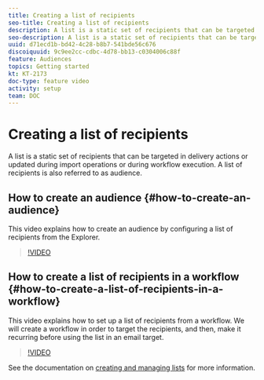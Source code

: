 ```yaml
---
title: Creating a list of recipients
seo-title: Creating a list of recipients
description: A list is a static set of recipients that can be targeted in delivery actions or updated during import operations or during workflow execution. A list of recipients is also referred to as audience.
seo-description: A list is a static set of recipients that can be targeted in delivery actions or updated during import operations or during workflow execution. A list of recipients is also referred to as audience.
uuid: d71ecd1b-bd42-4c28-b8b7-541bde56c676
discoiquuid: 9c9ee2cc-cdbc-4d78-bb13-c0304006c88f
feature: Audiences
topics: Getting started
kt: KT-2173
doc-type: feature video
activity: setup
team: DOC
---
```


# Creating a list of recipients

A list is a static set of recipients that can be targeted in delivery actions or updated during import operations or during workflow execution. A list of recipients is also referred to as audience.

## How to create an audience  {#how-to-create-an-audience}

This video explains how to create an audience by configuring a list of recipients from the Explorer.

>[!VIDEO](https://video.tv.adobe.com/v/25602/quality=12)

## How to create a list of recipients in a workflow {#how-to-create-a-list-of-recipients-in-a-workflow}

This video explains how to set up a list of recipients from a workflow. We will create a workflow in order to target the recipients, and then, make it recurring before using the list in an email target.

>[!VIDEO](https://video.tv.adobe.com/v/25603?quality=12)

See the documentation on [creating and managing lists](https://docs.adobe.com/content/help/en/campaign-classic/using/getting-started/profile-management/creating-and-managing-lists.html) for more information.
